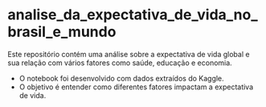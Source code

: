 # analise_da_expectativa_de_vida_no_brasil_e_mundo
Este repositório contém uma análise sobre a expectativa de vida global e sua relação com vários fatores como saúde, educação e economia.

- O notebook foi desenvolvido com dados extraídos do Kaggle.
- O objetivo é entender como diferentes fatores impactam a expectativa de vida.
